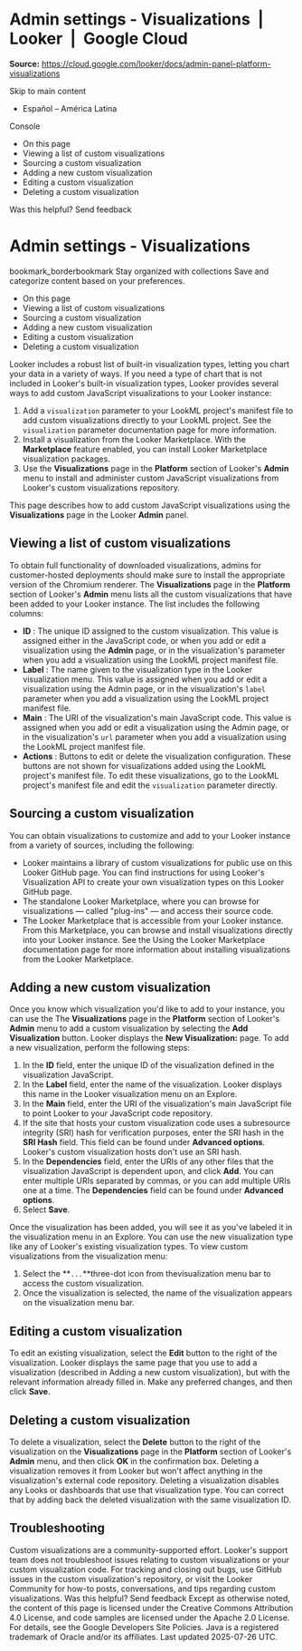 # Admin settings - Visualizations  |  Looker  |  Google Cloud

**Source:** https://cloud.google.com/looker/docs/admin-panel-platform-visualizations

Skip to main content 
  * Español – América Latina

Console 


  * On this page
  * Viewing a list of custom visualizations
  * Sourcing a custom visualization
  * Adding a new custom visualization
  * Editing a custom visualization
  * Deleting a custom visualization




Was this helpful?
Send feedback 
#  Admin settings - Visualizations
bookmark_borderbookmark Stay organized with collections  Save and categorize content based on your preferences.
  * On this page
  * Viewing a list of custom visualizations
  * Sourcing a custom visualization
  * Adding a new custom visualization
  * Editing a custom visualization
  * Deleting a custom visualization


Looker includes a robust list of built-in visualization types, letting you chart your data in a variety of ways. If you need a type of chart that is not included in Looker's built-in visualization types, Looker provides several ways to add custom JavaScript visualizations to your Looker instance:
  1. Add a `visualization` parameter to your LookML project's manifest file to add custom visualizations directly to your LookML project. See the `visualization` parameter documentation page for more information.
  2. Install a visualization from the Looker Marketplace. With the **Marketplace** feature enabled, you can install Looker Marketplace visualization packages.
  3. Use the **Visualizations** page in the **Platform** section of Looker's **Admin** menu to install and administer custom JavaScript visualizations from Looker's custom visualizations repository.


This page describes how to add custom JavaScript visualizations using the **Visualizations** page in the Looker **Admin** panel.
## Viewing a list of custom visualizations
To obtain full functionality of downloaded visualizations, admins for customer-hosted deployments should make sure to install the appropriate version of the Chromium renderer.
The **Visualizations** page in the **Platform** section of Looker's **Admin** menu lists all the custom visualizations that have been added to your Looker instance.
The list includes the following columns:
  * **ID** : The unique ID assigned to the custom visualization. This value is assigned either in the JavaScript code, or when you add or edit a visualization using the **Admin** page, or in the visualization's parameter when you add a visualization using the LookML project manifest file.
  * **Label** : The name given to the visualization type in the Looker visualization menu. This value is assigned when you add or edit a visualization using the Admin page, or in the visualization's `label` parameter when you add a visualization using the LookML project manifest file.
  * **Main** : The URI of the visualization's main JavaScript code. This value is assigned when you add or edit a visualization using the Admin page, or in the visualization's `url` parameter when you add a visualization using the LookML project manifest file.
  * **Actions** : Buttons to edit or delete the visualization configuration. These buttons are not shown for visualizations added using the LookML project's manifest file. To edit these visualizations, go to the LookML project's manifest file and edit the `visualization` parameter directly.


## Sourcing a custom visualization
You can obtain visualizations to customize and add to your Looker instance from a variety of sources, including the following:
  * Looker maintains a library of custom visualizations for public use on this Looker GitHub page. You can find instructions for using Looker's Visualization API to create your own visualization types on this Looker GitHub page.
  * The standalone Looker Marketplace, where you can browse for visualizations — called "plug-ins" — and access their source code.
  * The Looker Marketplace that is accessible from your Looker instance. From this Marketplace, you can browse and install visualizations directly into your Looker instance. See the Using the Looker Marketplace documentation page for more information about installing visualizations from the Looker Marketplace.


## Adding a new custom visualization
Once you know which visualization you'd like to add to your instance, you can use the The **Visualizations** page in the **Platform** section of Looker's **Admin** menu to add a custom visualization by selecting the **Add Visualization** button.
Looker displays the **New Visualization:** page. To add a new visualization, perform the following steps:
  1. In the **ID** field, enter the unique ID of the visualization defined in the visualization JavaScript.
  2. In the **Label** field, enter the name of the visualization. Looker displays this name in the Looker visualization menu on an Explore.
  3. In the **Main** field, enter the URI of the visualization's main JavaScript file to point Looker to your JavaScript code repository.
  4. If the site that hosts your custom visualization code uses a subresource integrity (SRI) hash for verification purposes, enter the SRI hash in the **SRI Hash** field. This field can be found under **Advanced options**. Looker's custom visualization hosts don't use an SRI hash.
  5. In the **Dependencies** field, enter the URIs of any other files that the visualization JavaScript is dependent upon, and click **Add**. You can enter multiple URIs separated by commas, or you can add multiple URIs one at a time. The **Dependencies** field can be found under **Advanced options**.
  6. Select **Save**.


Once the visualization has been added, you will see it as you've labeled it in the visualization menu in an Explore. You can use the new visualization type like any of Looker's existing visualization types.
To view custom visualizations from the visualization menu:
  1. Select the **`...`**three-dot icon from thevisualization menu bar to access the custom visualization.
  2. Once the visualization is selected, the name of the visualization appears on the visualization menu bar.


## Editing a custom visualization
To edit an existing visualization, select the **Edit** button to the right of the visualization. Looker displays the same page that you use to add a visualization (described in Adding a new custom visualization), but with the relevant information already filled in. Make any preferred changes, and then click **Save**.
## Deleting a custom visualization
To delete a visualization, select the **Delete** button to the right of the visualization on the **Visualizations** page in the **Platform** section of Looker's **Admin** menu, and then click **OK** in the confirmation box.
Deleting a visualization removes it from Looker but won't affect anything in the visualization's external code repository.
Deleting a visualization disables any Looks or dashboards that use that visualization type. You can correct that by adding back the deleted visualization with the same visualization ID.
## Troubleshooting
Custom visualizations are a community-supported effort. Looker's support team does not troubleshoot issues relating to custom visualizations or your custom visualization code. For tracking and closing out bugs, use GitHub issues in the custom visualization's repository, or visit the Looker Community for how-to posts, conversations, and tips regarding custom visualizations.
Was this helpful?
Send feedback 
Except as otherwise noted, the content of this page is licensed under the Creative Commons Attribution 4.0 License, and code samples are licensed under the Apache 2.0 License. For details, see the Google Developers Site Policies. Java is a registered trademark of Oracle and/or its affiliates.
Last updated 2025-07-26 UTC.


